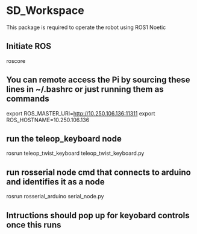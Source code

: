 # SD_Workspace
This package is required to operate the robot using ROS1 Noetic

## Initiate ROS

roscore

## You can remote access the Pi by sourcing these lines in ~/.bashrc or just running them as commands

export ROS_MASTER_URI=http://10.250.106.136:11311
export ROS_HOSTNAME=10.250.106.136

## run the teleop_keyboard node

rosrun teleop_twist_keyboard teleop_twist_keyboard.py

## run rosserial node cmd that connects to arduino and identifies it as a node

rosrun rosserial_arduino serial_node.py

## Intructions should pop up for keyobard controls once this runs
